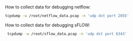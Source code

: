 How to collect data for debugging netflow:
```bash
tcpdump -w /root/netflow_data.pcap -n 'udp dst port 2055'
```

How to collect data for debugging sFLOW:
```bash
 tcpdump -w /root/sflow_data.pcap -n 'udp dst port 6343'
```
